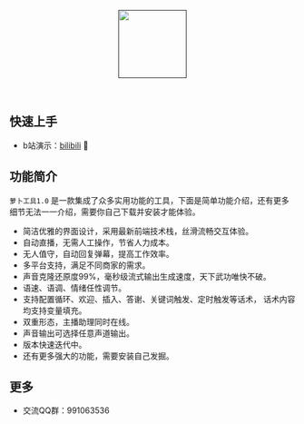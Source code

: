 <p align="center">
  <a href="">
    <img src="/assets/images/logo.jpg" width="120" height="120" 0style="border-radius: 20px;" alt="">
  </a>
</p>
<br>
<!-- <p align="center">
<span>
<img src="https://acged.cc/svg/php.svg" alt="php8.0,8.1">
</span>
<span>
<img src="https://acged.cc/svg/mysql-version.svg" alt="mysql5.6+">
</span>
<span><img src="https://acged.cc/svg/license.svg" alt="license"></span>
</p> -->



## 快速上手 
- b站演示：[bilibili](https://www.bilibili.com/video/BV1vWe6eEE8V/?spm_id_from=333.1007.top_right_bar_window_history.content.click&vd_source=81c74d1e705f10adc23d85011624f9b3) :feet:

## 功能简介

`萝卜工具1.0` 
是一款集成了众多实用功能的工具，下面是简单功能介绍，还有更多细节无法一一介绍，需要你自己下载并安装才能体验。
- 简洁优雅的界面设计，采用最新前端技术栈，丝滑流畅交互体验。
- 自动直播，无需人工操作，节省人力成本。
- 无人值守，自动回复弹幕，提高工作效率。
- 多平台支持，满足不同商家的需求。
- 声音克隆还原度99%，毫秒级流式输出生成速度，天下武功唯快不破。
- 语速、语调、情绪任性调节。
- 支持配置循环、欢迎、插入、答谢、关键词触发、定时触发等话术， 话术内容均支持变量填充。
- 双重形态，主播助理同时在线。
- 声音输出可选择任意声道输出。
- 版本快速迭代中。
- 还有更多强大的功能，需要安装自己发掘。



## 更多

- 交流QQ群：991063536